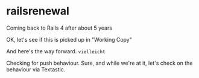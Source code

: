 # railsrenewal
Coming back to Rails 4 after about 5 years

OK, let's see if this is picked up in "Working Copy"

And here's the way forward. `vielleicht` 

Checking for push behaviour. Sure, and while we're at it, let's check on the behaviour via Textastic. 
